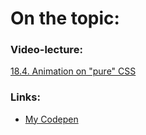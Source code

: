 # On the topic:

### Video-lecture:

[18.4. Animation on "pure" CSS](https://go.skillbox.ru/profession/profession-fullstack-js/weblayout/38885d25-888b-4ef0-b176-12da06e8cb3b/videolesson)

### Links:

- [My Codepen](https://codepen.io/collection/gYjZLy)
